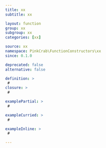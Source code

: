 ```yaml
---
title: xx
subtitle: xx

layout: function
group: xx
subgroup: xx
categories: [xx]

source: xx
namespace: PinkCrab\FunctionConstructors\xx
since: 0.1.0

deprecated: false
alternative: false

definition: >
 #
closure: >
 #

examplePartial: >
 #

exampleCurried: >
 #

exampleInline: >
 #

---
```

